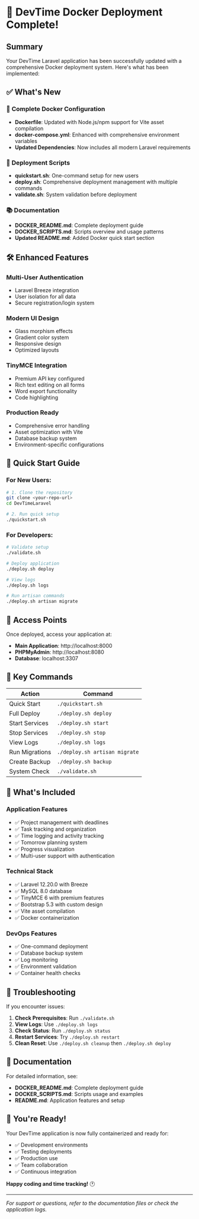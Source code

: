 # 🎉 DevTime Docker Deployment Complete!

## Summary

Your DevTime Laravel application has been successfully updated with a comprehensive Docker deployment system. Here's what has been implemented:

## ✅ What's New

### 🐳 **Complete Docker Configuration**
- **Dockerfile**: Updated with Node.js/npm support for Vite asset compilation
- **docker-compose.yml**: Enhanced with comprehensive environment variables
- **Updated Dependencies**: Now includes all modern Laravel requirements

### 🚀 **Deployment Scripts**
- **quickstart.sh**: One-command setup for new users
- **deploy.sh**: Comprehensive deployment management with multiple commands
- **validate.sh**: System validation before deployment

### 📚 **Documentation**
- **DOCKER_README.md**: Complete deployment guide
- **DOCKER_SCRIPTS.md**: Scripts overview and usage patterns
- **Updated README.md**: Added Docker quick start section

## 🛠️ **Enhanced Features**

### **Multi-User Authentication**
- Laravel Breeze integration
- User isolation for all data
- Secure registration/login system

### **Modern UI Design**
- Glass morphism effects
- Gradient color system
- Responsive design
- Optimized layouts

### **TinyMCE Integration**
- Premium API key configured
- Rich text editing on all forms
- Word export functionality
- Code highlighting

### **Production Ready**
- Comprehensive error handling
- Asset optimization with Vite
- Database backup system
- Environment-specific configurations

## 🚀 **Quick Start Guide**

### For New Users:
```bash
# 1. Clone the repository
git clone <your-repo-url>
cd DevTimeLaravel

# 2. Run quick setup
./quickstart.sh
```

### For Developers:
```bash
# Validate setup
./validate.sh

# Deploy application
./deploy.sh deploy

# View logs
./deploy.sh logs

# Run artisan commands
./deploy.sh artisan migrate
```

## 📱 **Access Points**

Once deployed, access your application at:
- **Main Application**: http://localhost:8000
- **PHPMyAdmin**: http://localhost:8080
- **Database**: localhost:3307

## 🔧 **Key Commands**

| Action | Command |
|--------|---------|
| Quick Start | `./quickstart.sh` |
| Full Deploy | `./deploy.sh deploy` |
| Start Services | `./deploy.sh start` |
| Stop Services | `./deploy.sh stop` |
| View Logs | `./deploy.sh logs` |
| Run Migrations | `./deploy.sh artisan migrate` |
| Create Backup | `./deploy.sh backup` |
| System Check | `./validate.sh` |

## 🎯 **What's Included**

### **Application Features**
- ✅ Project management with deadlines
- ✅ Task tracking and organization
- ✅ Time logging and activity tracking
- ✅ Tomorrow planning system
- ✅ Progress visualization
- ✅ Multi-user support with authentication

### **Technical Stack**
- ✅ Laravel 12.20.0 with Breeze
- ✅ MySQL 8.0 database
- ✅ TinyMCE 6 with premium features
- ✅ Bootstrap 5.3 with custom design
- ✅ Vite asset compilation
- ✅ Docker containerization

### **DevOps Features**
- ✅ One-command deployment
- ✅ Database backup system
- ✅ Log monitoring
- ✅ Environment validation
- ✅ Container health checks

## 🔧 **Troubleshooting**

If you encounter issues:

1. **Check Prerequisites**: Run `./validate.sh`
2. **View Logs**: Use `./deploy.sh logs`
3. **Check Status**: Run `./deploy.sh status`
4. **Restart Services**: Try `./deploy.sh restart`
5. **Clean Reset**: Use `./deploy.sh cleanup` then `./deploy.sh deploy`

## 📖 **Documentation**

For detailed information, see:
- **DOCKER_README.md**: Complete deployment guide
- **DOCKER_SCRIPTS.md**: Scripts usage and examples
- **README.md**: Application features and setup

## 🎉 **You're Ready!**

Your DevTime application is now fully containerized and ready for:
- ✅ Development environments
- ✅ Testing deployments
- ✅ Production use
- ✅ Team collaboration
- ✅ Continuous integration

**Happy coding and time tracking!** 🕐

---

*For support or questions, refer to the documentation files or check the application logs.*
